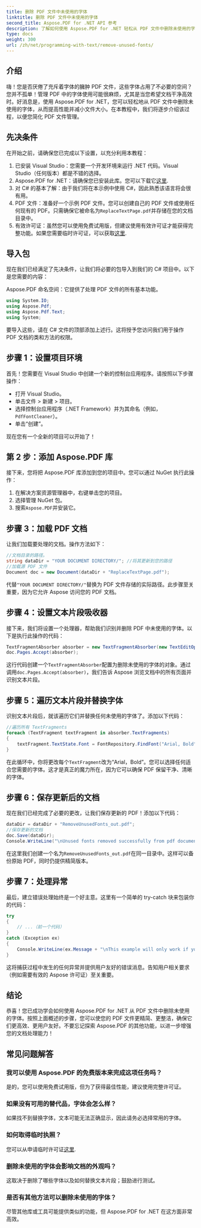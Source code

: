 ```yaml
---
title: 删除 PDF 文件中未使用的字体
linktitle: 删除 PDF 文件中未使用的字体
second_title: Aspose.PDF for .NET API 参考
description: 了解如何使用 Aspose.PDF for .NET 轻松从 PDF 文件中删除未使用的字体。提高性能并减小文件大小。
type: docs
weight: 300
url: /zh/net/programming-with-text/remove-unused-fonts/
---
```

## 介绍

嗨！您是否厌倦了充斥着字体的臃肿 PDF 文件，这些字体占用了不必要的空间？您并不孤单！管理 PDF 中的字体使用可能很麻烦，尤其是当您希望文档干净高效时。好消息是，使用 Aspose.PDF for .NET，您可以轻松地从 PDF 文件中删除未使用的字体，从而提高性能并减小文件大小。在本教程中，我们将逐步介绍该过程，以便您简化 PDF 文件管理。

## 先决条件

在开始之前，请确保您已完成以下设置，以充分利用本教程：

1. 已安装 Visual Studio：您需要一个开发环境来运行 .NET 代码。Visual Studio（任何版本）都是不错的选择。
2.  Aspose.PDF for .NET：请确保您已安装此库。您可以下载它[这里](https://releases.aspose.com/pdf/net/).
3. 对 C# 的基本了解：由于我们将在本示例中使用 C#，因此熟悉该语言将会很有用。
4. PDF 文件：准备好一个示例 PDF 文件。您可以创建自己的 PDF 文件或使用任何现有的 PDF。只需确保它被命名为`ReplaceTextPage.pdf`并存储在您的文档目录中。
5. 有效许可证：虽然您可以使用免费试用版，但建议使用有效许可证才能获得完整功能。如果您需要临时许可证，可以获取[这里](https://purchase.aspose.com/temporary-license/).

## 导入包

现在我们已经满足了先决条件，让我们将必要的包导入到我们的 C# 项目中。以下是您需要的内容：

Aspose.PDF 命名空间：它提供了处理 PDF 文件的所有基本功能。

```csharp
using System.IO;
using Aspose.Pdf;
using Aspose.Pdf.Text;
using System;
```

要导入这些，请在 C# 文件的顶部添加上述行。这将授予您访问我们用于操作 PDF 文档的类和方法的权限。

## 步骤 1：设置项目环境

首先！您需要在 Visual Studio 中创建一个新的控制台应用程序。请按照以下步骤操作：

- 打开 Visual Studio。
- 单击文件 > 新建 > 项目。
- 选择控制台应用程序（.NET Framework）并为其命名（例如，`PdfFontCleaner`）。
- 单击“创建”。

现在您有一个全新的项目可以开始了！

## 第 2 步：添加 Aspose.PDF 库

接下来，您将把 Aspose.PDF 库添加到您的项目中。您可以通过 NuGet 执行此操作：

1. 在解决方案资源管理器中，右键单击您的项目。
2. 选择管理 NuGet 包。
3. 搜索`Aspose.PDF`并安装它。

## 步骤 3：加载 PDF 文档

让我们加载要处理的文档。操作方法如下：

```csharp
//文档目录的路径。
string dataDir = "YOUR DOCUMENT DIRECTORY/"; //将其更新到您的路径
//加载源 PDF 文件
Document doc = new Document(dataDir + "ReplaceTextPage.pdf");
```

代替`"YOUR DOCUMENT DIRECTORY/"`替换为 PDF 文件存储的实际路径。此步骤至关重要，因为它允许 Aspose 访问您的 PDF 文档。 

## 步骤 4：设置文本片段吸收器

接下来，我们将设置一个处理器，帮助我们识别并删除 PDF 中未使用的字体。以下是执行此操作的代码：

```csharp
TextFragmentAbsorber absorber = new TextFragmentAbsorber(new TextEditOptions(TextEditOptions.FontReplace.RemoveUnusedFonts));
doc.Pages.Accept(absorber);
```

这行代码创建一个`TextFragmentAbsorber`配置为删除未使用的字体的对象。通过调用`doc.Pages.Accept(absorber)`，我们告诉 Aspose 浏览文档中的所有页面并识别文本片段。

## 步骤 5：遍历文本片段并替换字体

识别文本片段后，就该遍历它们并替换任何未使用的字体了。添加以下代码：

```csharp
//遍历所有 TextFragments
foreach (TextFragment textFragment in absorber.TextFragments)
{
    textFragment.TextState.Font = FontRepository.FindFont("Arial, Bold");
}
```

在此循环中，你将更改每个`TextFragment`改为“Arial，Bold”。您可以选择任何适合您需要的字体。这才是真正的魔力所在，因为它可以确保 PDF 保留干净、清晰的字体。

## 步骤 6：保存更新后的文档

现在我们已经完成了必要的更改，让我们保存更新的 PDF！添加以下代码：

```csharp
dataDir = dataDir + "RemoveUnusedFonts_out.pdf";
//保存更新的文档
doc.Save(dataDir);
Console.WriteLine("\nUnused fonts removed successfully from pdf document.\nFile saved at " + dataDir);
```

在这里我们创建一个名为`RemoveUnusedFonts_out.pdf`在同一目录中。这样可以备份原始 PDF，同时仍提供精简版本。

## 步骤 7：处理异常

最后，建立错误处理始终是一个好主意。这里有一个简单的 try-catch 块来包装你的代码：

```csharp
try
{
    // ...（前一个代码）
}
catch (Exception ex)
{
    Console.WriteLine(ex.Message + "\nThis example will only work if you apply a valid Aspose License. You can purchase full license or get 30-day temporary license from https://购买.aspose.com”。）
}
```

这将捕获过程中发生的任何异常并提供用户友好的错误消息。告知用户相关要求（例如需要有效的 Aspose 许可证）至关重要。

## 结论

恭喜！您已成功学会如何使用 Aspose.PDF for .NET 从 PDF 文件中删除未使用的字体。按照上面概述的步骤，您可以使您的 PDF 文件更精简、更整洁，确保它们更高效、更用户友好。不要忘记探索 Aspose.PDF 的其他功能，以进一步增强您的文档处理能力！

## 常见问题解答

### 我可以使用 Aspose.PDF 的免费版本来完成这项任务吗？
是的，您可以使用免费试用版，但为了获得最佳性能，建议使用完整许可证。

### 如果没有可用的替代品，字体会怎么样？
如果找不到替换字体，文本可能无法正确显示，因此请务必选择常用的字体。

### 如何取得临时执照？
您可以从申请临时许可证[这里](https://purchase.aspose.com/temporary-license/).

### 删除未使用的字体会影响文档的外观吗？
这取决于删除了哪些字体以及如何替换文本片段；鼓励进行测试。

### 是否有其他方法可以删除未使用的字体？
尽管其他库或工具可能提供类似的功能，但 Aspose.PDF for .NET 在这方面非常高效。